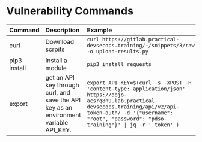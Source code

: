 # Vulnerability Commands
|Command|Description|Example|
|:---|:----|:---|
|curl|Download scrpits|```curl https://gitlab.practical-devsecops.training/-/snippets/3/raw -o upload-results.py```|
|pip3 install|Install a module|```pip3 install requests```|
|export|get an API key through curl, and save the API key as an environment variable API_KEY.|```export API_KEY=$(curl -s -XPOST -H 'content-type: application/json' https://dojo-acsrq8h9.lab.practical-devsecops.training/api/v2/api-token-auth/ -d '{"username": "root", "password": "pdso-training"}' \| jq -r '.token' )```|
